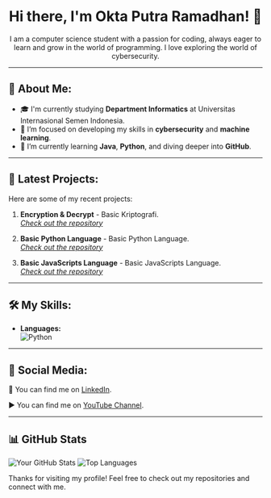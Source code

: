 <h1 align="center">Hi there, I'm Okta Putra Ramadhan! 👋</h1>

<p align="center">
  I am a computer science student with a passion for coding, always eager to learn and grow in the world of programming. I love exploring the world of cybersecurity.
</p>

---

## 🌟 About Me:
- 🎓 I'm currently studying **Department Informatics** at Universitas Internasional Semen Indonesia.
- 🚀 I’m focused on developing my skills in **cybersecurity** and **machine learning**.
- 🌱 I’m currently learning **Java**, **Python**, and diving deeper into **GitHub**.

---

## 💼 Latest Projects:
Here are some of my recent projects:
1. **Encryption & Decrypt** - Basic Kriptografi.  
   _[Check out the repository](https://github.com/OktaSan/encryption-decrypt.git)_

2. **Basic Python Language** - Basic Python Language.  
   _[Check out the repository](https://github.com/OktaSan/Python-Learning-Basic.git)_

3. **Basic JavaScripts Language** - Basic JavaScripts Language.  
   _[Check out the repository](https://github.com/OktaSan/Basic-Javascripts.git)_

---

## 🛠️ My Skills:
- **Languages:**  
  ![Python](https://img.shields.io/badge/Python-3776AB?style=for-the-badge&logo=python&logoColor=white)

---

## 📱 Social Media:
🔗 You can find me on [LinkedIn](https://www.linkedin.com/in/okta-putra-ramadhan-61311328b?utm_source=share&utm_campaign=share_via&utm_content=profile&utm_medium=android_app). 

▶️ You can find me on [YouTube Channel](https://www.youtube.com/@OktaSann).

---

## 📊 GitHub Stats

![Your GitHub Stats](https://github-readme-stats.vercel.app/api?username=OktaSan&show_icons=true&theme=radical)
![Top Languages](https://github-readme-stats.vercel.app/api/top-langs/?username=OktaSan&theme=radical&layout=compact)


Thanks for visiting my profile! Feel free to check out my repositories and connect with me.
